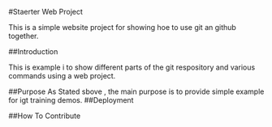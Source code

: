 #Staerter Web Project

This is a simple website project for
showing hoe to use git an github together.

##Introduction

This is example i to show different parts
of the git respository and various commands using a web project.

##Purpose
As Stated sbove , the main purpose is to provide simple example
 for igt training demos.
##Deployment

##How To Contribute
